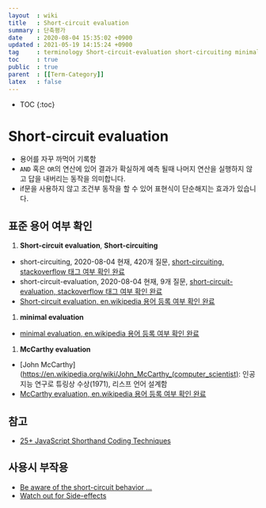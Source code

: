 ```yaml
---
layout  : wiki
title   : Short-circuit evaluation 
summary : 단축평가 
date    : 2020-08-04 15:35:02 +0900
updated : 2021-05-19 14:15:24 +0900
tag     : terminology Short-circuit-evaluation short-circuiting minimal-evaluation McCarthy-evaluation
toc     : true
public  : true
parent  : [[Term-Category]] 
latex   : false
---
```

* TOC
{:toc}

# Short-circuit evaluation

* 용어를 자꾸 까먹어 기록함
* `AND` 혹은 `OR`의 연산에 있어 결과가 확실하게 예측 될때 나머지 연산을 실행하지 않고 답을 내버리는 동작을 의미합니다.
* if문을 사용하지 않고 조건부 동작을 할 수 있어 표현식이 단순해지는 효과가 있습니다.

## 표준 용어 여부 확인

1. **Short-circuit evaluation**, **Short-circuiting**
  * short-circuiting, 2020-08-04 현재, 420개 질문, [short-circuiting, stackoverflow 태그 여부 확인 완료](https://stackoverflow.com/questions/tagged/short-circuiting)
  * short-circuit-evaluation, 2020-08-04 현재, 9개 질문, [short-circuit-evaluation, stackoverflow 태그 여부 확인 완료](https://stackoverflow.com/questions/tagged/short-circuit-evaluation)
  * [Short-circuit evaluation, en.wikipedia  용어 등록 여부 확인 완료](https://en.wikipedia.org/wiki/Short-circuit_evaluation)
1. **minimal evaluation**
  * [minimal evaluation, en.wikipedia  용어 등록 여부 확인 완료](https://en.wikipedia.org/wiki/Short-circuit_evaluation)
1. **McCarthy evaluation**
  * [John McCarthy](https://en.wikipedia.org/wiki/John_McCarthy_(computer_scientist): 인공지능 연구로 튜링상 수상(1971), 리스프 언어 설계함
  * [McCarthy evaluation, en.wikipedia  용어 등록 여부 확인 완료](https://en.wikipedia.org/wiki/Short-circuit_evaluation)

## 참고

* [25+ JavaScript Shorthand Coding Techniques](https://www.sitepoint.com/shorthand-javascript-techniques/#2shortcircuitevaluationshorthand)

## 사용시 부작용

* [Be aware of the short-circuit behavior ...](https://wiki.sei.cmu.edu/confluence/display/c/EXP02-C.+Be+aware+of+the+short-circuit+behavior+of+the+logical+AND+and+OR+operators)
* [Watch out for Side-effects](https://chortle.ccsu.edu/Java5/Notes/chap40/ch40_3.html)
